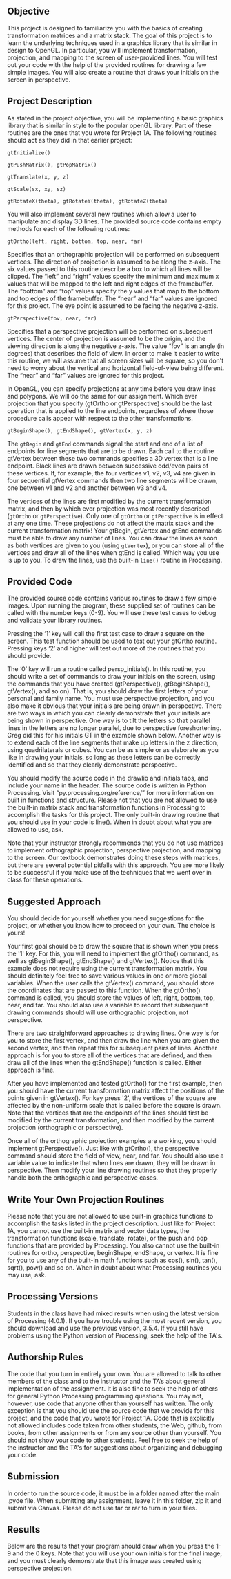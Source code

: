 ## Objective
This project is designed to familiarize you with the basics of creating transformation matrices and a matrix stack. The goal of this project is to learn the underlying techniques used in a graphics library that is similar in design to OpenGL. In particular, you will implement transformation, projection, and mapping to the screen of user-provided lines. You will test out your code with the help of the provided routines for drawing a few simple images. You will also create a routine that draws your initials on the screen in perspective.

## Project Description
As stated in the project objective, you will be implementing a basic graphics library that is similar in style to the popular openGL library. Part of these routines are the ones that you wrote for Project 1A. The following routines should act as they did in that earlier project:

`gtInitialize()`

`gtPushMatrix(), gtPopMatrix()`

`gtTranslate(x, y, z)`

`gtScale(sx, xy, sz)`

`gtRotateX(theta), gtRotateY(theta), gtRotateZ(theta)`

You will also implement several new routines which allow a user to manipulate and display 3D lines. The provided source code contains empty methods for each of the following routines:

`gtOrtho(left, right, bottom, top, near, far)`

Specifies that an orthographic projection will be performed on subsequent vertices. The direction of projection is assumed to be along the z-axis. The six values passed to this routine describe a box to which all lines will be clipped. The “left” and “right” values specify the minimum and maximum x values that will be mapped to the left and right edges of the framebuffer. The “bottom” and “top” values specify the y values that map to the bottom and top edges of the framebuffer. The “near” and “far” values are ignored for this project. The eye point is assumed to be facing the negative z-axis.

`gtPerspective(fov, near, far)`

Specifies that a perspective projection will be performed on subsequent vertices. The center of projection is assumed to be the origin, and the viewing direction is along the negative z-axis. The value “fov” is an angle (in degrees) that describes the field of view. In order to make it easier to write this routine, we will assume that all screen sizes will be square, so you don't need to worry about the vertical and horizontal field-of-view being different. The “near” and “far” values are ignored for this project.

In OpenGL, you can specify projections at any time before you draw lines and polygons. We will do the same for our assignment. Which ever projection that you specify (gtOrtho or gtPerspective) should be the last operation that is applied to the line endpoints, regardless of where those procedure calls appear with respect to the other transformations.

`gtBeginShape(), gtEndShape(), gtVertex(x, y, z)`

The `gtBegin` and `gtEnd` commands signal the start and end of a list of endpoints for line segments that are to be drawn. Each call to the routine gtVertex between these two commands specifies a 3D vertex that is a line endpoint. Black lines are drawn between successive odd/even pairs of these vertices. If, for example, the four vertices v1, v2, v3, v4 are given in four sequential gtVertex commands then two line segments will be drawn, one between v1 and v2 and another between v3 and v4.

The vertices of the lines are first modified by the current transformation matrix, and then by which ever projection was most recently described (`gtOrtho` or `gtPerspective`). Only one of `gtOrtho` or `gtPerspective` is in effect at any one time. These projections do not affect the matrix stack and the current transformation matrix! Your gtBegin, gtVertex and gtEnd commands must be able to draw any number of lines. You can draw the lines as soon as both vertices are given to you (using `gtVertex`), or you can store all of the vertices and draw all of the lines when gtEnd is called. Which way you use is up to you. To draw the lines, use the built-in `line()` routine in Processing.

## Provided Code
The provided source code contains various routines to draw a few simple images. Upon running the program, these supplied set of routines can be called with the number keys (0-9). You will use these test cases to debug and validate your library routines.

Pressing the ‘1’ key will call the first test case to draw a square on the screen. This test function should be used to test out your gtOrtho routine. Pressing keys ‘2’ and higher will test out more of the routines that you should provide.

The ‘0’ key will run a routine called persp_initials(). In this routine, you should write a set of commands to draw your initials on the screen, using the commands that you have created (gtPerspective(), gtBeginShape(), gtVertex(), and so on). That is, you should draw the first letters of your personal and family name. You must use perspective projection, and you also make it obvious that your initials are being drawn in perspective.  There are two ways in which you can clearly demonstrate that your initials are being shown in perspective.  One way is to tilt the letters so that parallel lines in the letters are no longer parallel, due to perspective foreshortening.  Greg did this for his initials GT in the example shown below.  Another way is to extend each of the line segments that make up letters in the z direction, using quadrilaterals or cubes. You can be as simple or as elaborate as you like in drawing your initials, so long as these letters can be correctly identified and so that they clearly demonstrate perspective.

You should modify the source code in the drawlib and initials tabs, and include your name in the header. The source code is written in Python Processing. Visit “py.processing.org/reference/” for more information on built in functions and structure. Please not that you are not allowed to use the built-in matrix stack and transformation functions in Processing to accomplish the tasks for this project. The only built-in drawing routine that you should use in your code is line(). When in doubt about what you are allowed to use, ask.

Note that your instructor strongly recommends that you do not use matrices to implement orthographic projection, perspective projection, and mapping to the screen.  Our textbook demonstrates doing these steps with matrices, but there are several potential pitfalls with this approach.  You are more likely to be successful if you make use of the techniques that we went over in class for these operations.

## Suggested Approach
You should decide for yourself whether you need suggestions for the project, or whether you know how to proceed on your own.  The choice is yours!

Your first goal should be to draw the square that is shown when you press the '1' key.  For this, you will need to implement the gtOrtho() command, as well as gtBeginShape(), gtEndShape() and gtVertex().  Notice that this example does not require using the current transformation matrix. You should definitely feel free to save various values in one or more global variables.  When the user calls the gtVertex() command, you should store the coordinates that are passed to this function. When the gtOrtho() command is called, you should store the values of left, right, bottom, top, near, and far.  You should also use a variable to record that subsequent drawing commands should will use orthographic projection, not perspective.

There are two straightforward approaches to drawing lines. One way is for you to store the first vertex, and then draw the line when you are given the second vertex, and then repeat this for subsequent pairs of lines.  Another approach is for you to store all of the vertices that are defined, and then draw all of the lines when the gtEndShape() function is called.  Either approach is fine.

After you have implemented and tested gtOrtho() for the first example, then you should have the current transformation matrix affect the positions of the points given in gtVertex().  For key press '2', the vertices of the square are affected by the non-uniform scale that is called before the square is drawn. Note that the vertices that are the endpoints of the lines should first be modified by the current transformation, and then modified by the current projection (orthographic or perspective).

Once all of the orthographic projection examples are working, you should implement gtPerspective(). Just like with gtOrtho(), the perspective command should store the field of view, near, and far.  You should also use a variable value to indicate that when lines are drawn, they will be drawn in perspective.  Then modify your line drawing routines so that they properly handle both the orthographic and perspective cases.

## Write Your Own Projection Routines

Please note that you are not allowed to use built-in graphics functions to accomplish the tasks listed in the project description. Just like for Project 1A, you cannot use the built-in matrix and vector data types, the transformation functions (scale, translate, rotate), or the push and pop functions that are provided by Processing. You also cannot use the built-in routines for ortho, perspective, beginShape, endShape, or vertex. It is fine for you to use any of the built-in math functions such as cos(), sin(), tan(), sqrt(), pow() and so on.  When in doubt about what Processing routines you may use, ask.

## Processing Versions
Students in the class have had mixed results when using the latest version of Processing (4.0.1).  If you have trouble using the most recent version, you should download and use the previous version, 3.5.4.  If you still have problems using the Python version of Processing, seek the help of the TA's.

## Authorship Rules
The code that you turn in entirely your own. You are allowed to talk to other members of the class and to the instructor and the TA’s about general implementation of the assignment. It is also fine to seek the help of others for general Python Processing programming questions. You may not, however, use code that anyone other than yourself has written. The only exception is that you should use the source code that we provide for this project, and the code that you wrote for Project 1A. Code that is explicitly not allowed includes code taken from other students, the Web, github, from books, from other assignments or from any source other than yourself. You should not show your code to other students. Feel free to seek the help of the instructor and the TA's for suggestions about organizing and debugging your code.

## Submission
In order to run the source code, it must be in a folder named after the main .pyde file. When submitting any assignment, leave it in this folder, zip it and submit via Canvas.  Please do not use tar or rar to turn in your files.

## Results
Below are the results that your program should draw when you press the 1-9 and the 0 keys.  Note that you will use your own initials for the final image, and you must clearly demonstrate that this image was created using perspective projection.

